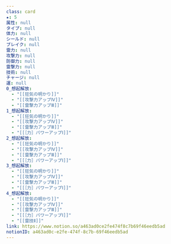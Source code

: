```yaml
---
class: card
★: 5
属性: null
タイプ: null
体力: null
シールド: null
ブレイク: null
霊力: null
攻撃力: null
防御力: null
霊撃力: null
技術: null
チャージ: null
運: null
0_想起解放:
  - "[[狂気の明かり]]"
  - "[[攻撃力アップⅣ]]"
  - "[[霊撃力アップⅢ]]"
1_想起解放:
  - "[[狂気の明かり]]"
  - "[[攻撃力アップⅣ]]"
  - "[[霊撃力アップⅢ]]"
  - "[[［力］パワーアップⅠ]]"
2_想起解放:
  - "[[狂気の明かり]]"
  - "[[攻撃力アップⅣ]]"
  - "[[霊撃力アップⅢ]]"
  - "[[［力］パワーアップⅠ]]"
3_想起解放:
  - "[[狂気の明かり]]"
  - "[[攻撃力アップⅣ]]"
  - "[[霊撃力アップⅢ]]"
  - "[[［力］パワーアップⅠ]]"
4_想起解放:
  - "[[狂気の明かり]]"
  - "[[攻撃力アップⅣ]]"
  - "[[霊撃力アップⅢ]]"
  - "[[［力］パワーアップⅠ]]"
  - "[[霊技Ⅱ]]"
link: https://www.notion.so/a463ad0ce2fe474f8c7b69f46eedb5ad
notionID: a463ad0c-e2fe-474f-8c7b-69f46eedb5ad
---
```

